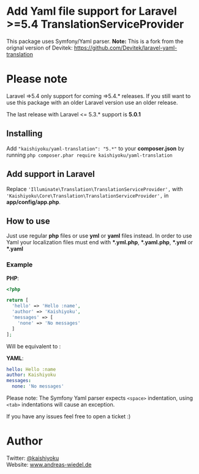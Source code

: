 # Add Yaml file support for Laravel >=5.4 TranslationServiceProvider
This package uses Symfony/Yaml parser. **Note:** This is a fork from the orignal version of Devitek: <https://github.com/Devitek/laravel-yaml-translation>

# Please note
Laravel =>5.4 only support for coming =>5.4.\* releases. If you still want to use this package with an older Laravel version use an older release.

The last release with Laravel <= 5.3.\* support is **5.0.1**

## Installing
Add ```"kaishiyoku/yaml-translation": "5.*"``` to your **composer.json**
by running ```php composer.phar require kaishiyoku/yaml-translation```


## Add support in Laravel
Replace ```'Illuminate\Translation\TranslationServiceProvider',``` with ```'Kaishiyoku\Core\Translation\TranslationServiceProvider',``` in **app/config/app.php**.


## How to use
Just use regular **php** files or use **yml** or **yaml** files instead.
In order to use Yaml your localization files must end with **\*.yml.php**, **\*.yaml.php**, **\*.yml** or **\*.yaml**


### Example
**PHP**:

```php
<?php

return [
  'hello' => 'Hello :name',
  'author' => 'Kaishiyoku',
  'messages' => [
    'none' => 'No messages'
  ]
];
```

Will be equivalent to :

**YAML**:

```yaml
hello: Hello :name
author: Kaishiyoku
messages:
  none: 'No messages'
```

Please note: The Symfony Yaml parser expects ```<space>``` indentation, using ```<tab>``` indentations will cause an exception.

If you have any issues feel free to open a ticket :)

Author
======
Twitter: [@kaishiyoku](https://twitter.com/kaishiyoku)  
Website: www.andreas-wiedel.de

